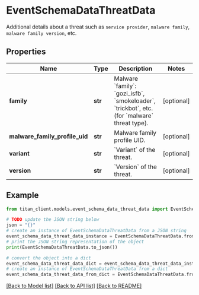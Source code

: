 # EventSchemaDataThreatData

Additional details about a threat such as `service provider`, `malware family`, `malware family version`, etc.

## Properties

Name | Type | Description | Notes
------------ | ------------- | ------------- | -------------
**family** | **str** | Malware &#x60;family&#x60;: &#x60;gozi_isfb&#x60;, &#x60;smokeloader&#x60;, &#x60;trickbot&#x60;, etc. (for &#x60;malware&#x60; threat type). | [optional] 
**malware_family_profile_uid** | **str** | Malware family profile UID. | [optional] 
**variant** | **str** | &#x60;Variant&#x60; of the threat. | [optional] 
**version** | **str** | &#x60;Version&#x60; of the threat. | [optional] 

## Example

```python
from titan_client.models.event_schema_data_threat_data import EventSchemaDataThreatData

# TODO update the JSON string below
json = "{}"
# create an instance of EventSchemaDataThreatData from a JSON string
event_schema_data_threat_data_instance = EventSchemaDataThreatData.from_json(json)
# print the JSON string representation of the object
print(EventSchemaDataThreatData.to_json())

# convert the object into a dict
event_schema_data_threat_data_dict = event_schema_data_threat_data_instance.to_dict()
# create an instance of EventSchemaDataThreatData from a dict
event_schema_data_threat_data_from_dict = EventSchemaDataThreatData.from_dict(event_schema_data_threat_data_dict)
```
[[Back to Model list]](../README.md#documentation-for-models) [[Back to API list]](../README.md#documentation-for-api-endpoints) [[Back to README]](../README.md)


